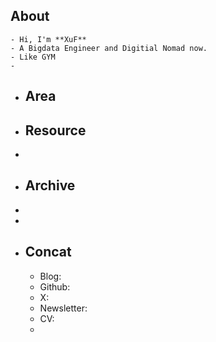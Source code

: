 ## About
	- Hi, I'm **XuF**
	- A Bigdata Engineer and Digitial Nomad now.
	- Like GYM
	-
- ## Area
- ## Resource
-
- ## Archive
-
-
- ## Concat
	- Blog:
	- Github:
	- X:
	- Newsletter:
	- CV:
	-